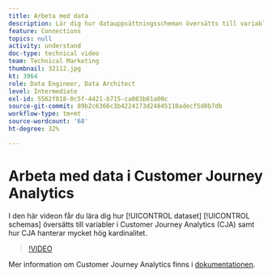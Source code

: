 ```yaml
---
title: Arbeta med data
description: Lär dig hur datauppsättningsscheman översätts till variabler i Adobe Customer Journey Analytics och hur CJA hanterar mycket hög kardinalitet.
feature: Connections
topics: null
activity: understand
doc-type: technical video
team: Technical Marketing
thumbnail: 32112.jpg
kt: 3964
role: Data Engineer, Data Architect
level: Intermediate
exl-id: 5562f818-0c5f-4421-b715-ca083b81a00c
source-git-commit: 89b2c6366c3b4224173d24845110adecf5d0b7db
workflow-type: tm+mt
source-wordcount: '68'
ht-degree: 32%

---
```


# Arbeta med data i Customer Journey Analytics

I den här videon får du lära dig hur [!UICONTROL dataset] [!UICONTROL schemas] översätts till variabler i Customer Journey Analytics (CJA) samt hur CJA hanterar mycket hög kardinalitet.

>[!VIDEO](https://video.tv.adobe.com/v/32112/?quality=12&learn=on)

Mer information om Customer Journey Analytics finns i [dokumentationen](https://experienceleague.adobe.com/docs/analytics-platform/using/cja-landing.html?lang=sv-SE).
